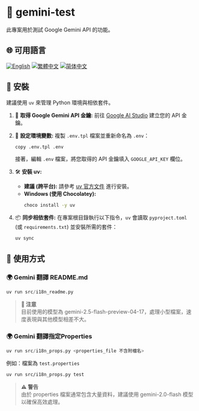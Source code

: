 # 🧪 gemini-test

此專案用於測試 Google Gemini API 的功能。

## 🌐 可用語言

[![English](https://img.shields.io/badge/English-Click-yellow)](README_en.md)
[![繁體中文](https://img.shields.io/badge/繁體中文-Click-orange)](README.md)
[![简体中文](https://img.shields.io/badge/简体中文-Click-green)](README_zh-CN.md)

## 🔧 安裝

建議使用 `uv` 來管理 Python 環境與相依套件。

1.  🔑 **取得 Google Gemini API 金鑰:**
    前往 [Google AI Studio](https://aistudio.google.com/apikey) 建立您的 API 金鑰。

2.  📄 **設定環境變數:**
    複製 `.env.tpl` 檔案並重新命名為 `.env`：
    ```bash
    copy .env.tpl .env
    ```
    接著，編輯 `.env` 檔案，將您取得的 API 金鑰填入 `GOOGLE_API_KEY` 欄位。

3.  🛠️ **安裝 uv:**
    *   **建議 (跨平台):** 請參考 [uv 官方文件](https://github.com/astral-sh/uv#installation) 進行安裝。
    *   **Windows (使用 Chocolatey):**
        ```bash
        choco install -y uv
        ```

4.  📦 **同步相依套件:**
    在專案根目錄執行以下指令，`uv` 會讀取 `pyproject.toml` (或 `requirements.txt`) 並安裝所需的套件：
    ```bash
    uv sync
    ```

## 🚀 使用方式

### 🌍 Gemini 翻譯 README.md
```python
uv run src/i18n_readme.py
```

> **📝 注意**  
> 目前使用的模型為 gemini-2.5-flash-preview-04-17，處理小型檔案，速度表現與其他模型相差不大。


### 🌍 Gemini 翻譯指定Properties
```python
uv run src/i18n_props.py <properties_file 不含附檔名>
```
例如：檔案為 `test.properties`
```bash
uv run src/i18n_props.py test
```

> **⚠️ 警告**  
> 由於 properties 檔案通常包含大量資料，建議使用 gemini-2.0-flash 模型以確保高效處理。
